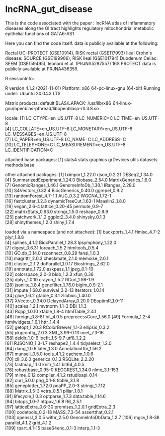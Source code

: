 # lncRNA_gut_disease

This is the code associated with the paper : 
lncRNA atlas of inflammatory diseases along the GI tract highlights regulatory mitochondrial metabolic epithelial functions of GATA6-AS1  

Here you can find the code itself. data is publicly available at the following:


Rectal UC: PROTECT (GSE10914), RISK rectal (GSE117993)
Ileal Crohn's disease: SOURCE (GSE199906), RISK ileal (GSE101794)
Duodenum Celiac: SEEM (GSE159495), leonard et al. (PRJNA5287557)
16S PROTECT data is publicly available at PRJNA436359.


R sessionInfo:

R version 4.1.2 (2021-11-01)
Platform: x86_64-pc-linux-gnu (64-bit)
Running under: Ubuntu 20.04.3 LTS

Matrix products: default
BLAS/LAPACK: /usr/lib/x86_64-linux-gnu/openblas-pthread/libopenblasp-r0.3.8.so

locale:
 [1] LC_CTYPE=en_US.UTF-8       LC_NUMERIC=C               LC_TIME=en_US.UTF-8       
 [4] LC_COLLATE=en_US.UTF-8     LC_MONETARY=en_US.UTF-8    LC_MESSAGES=en_US.UTF-8   
 [7] LC_PAPER=en_US.UTF-8       LC_NAME=C                  LC_ADDRESS=C              
[10] LC_TELEPHONE=C             LC_MEASUREMENT=en_US.UTF-8 LC_IDENTIFICATION=C       

attached base packages:
[1] stats4    stats     graphics  grDevices utils     datasets  methods   base     

other attached packages:
 [1] tximport_1.22.0             rjson_0.2.21                DESeq2_1.34.0              
 [4] SummarizedExperiment_1.24.0 Biobase_2.54.0              MatrixGenerics_1.6.0       
 [7] GenomicRanges_1.46.1        GenomeInfoDb_1.30.1         IRanges_2.28.0             
[10] S4Vectors_0.32.4            BiocGenerics_0.40.0         ggrepel_0.9.2              
[13] randomForest_4.7-1.1        AUC_0.3.2                   WGCNA_1.72-1               
[16] fastcluster_1.2.3           dynamicTreeCut_1.63-1       Maaslin2_1.8.0             
[19] vegan_2.6-4                 lattice_0.20-45             permute_0.9-7              
[22] matrixStats_0.63.0          stringr_1.5.0               reshape_0.8.9              
[25] patchwork_1.1.2             ggplot2_3.4.0               shinysky_0.1.3             
[28] shinythemes_1.2.0           shiny_1.7.4                

loaded via a namespace (and not attached):
  [1] backports_1.4.1        Hmisc_4.7-2            plyr_1.8.8            
  [4] splines_4.1.2          BiocParallel_1.28.3    lpsymphony_1.22.0     
  [7] digest_0.6.31          foreach_1.5.2          htmltools_0.5.4       
 [10] GO.db_3.14.0           rsconnect_0.8.29       fansi_1.0.3           
 [13] magrittr_2.0.3         checkmate_2.1.0        memoise_2.0.1         
 [16] cluster_2.1.2          doParallel_1.0.17      Biostrings_2.62.0     
 [19] annotate_1.72.0        askpass_1.1            jpeg_0.1-10           
 [22] colorspace_2.0-3       blob_1.2.3             xfun_0.36             
 [25] dplyr_1.0.10           crayon_1.5.2           RCurl_1.98-1.9        
 [28] jsonlite_1.8.4         genefilter_1.76.0      biglm_0.9-2.1         
 [31] impute_1.68.0          survival_3.2-13        iterators_1.0.14      
 [34] glue_1.6.2             gtable_0.3.1           zlibbioc_1.40.0       
 [37] XVector_0.34.0         DelayedArray_0.20.0    DEoptimR_1.0-11       
 [40] scales_1.2.1           mvtnorm_1.1-3          DBI_1.1.3             
 [43] Rcpp_1.0.10            xtable_1.8-4           htmlTable_2.4.1       
 [46] foreign_0.8-81         bit_4.0.5              preprocessCore_1.56.0 
 [49] Formula_1.2-4          htmlwidgets_1.6.1      httr_1.4.4            
 [52] getopt_1.20.3          RColorBrewer_1.1-3     ellipsis_0.3.2        
 [55] pkgconfig_2.0.3        XML_3.99-0.13          nnet_7.3-16           
 [58] deldir_1.0-6           locfit_1.5-9.7         utf8_1.2.2            
 [61] RJSONIO_1.3-1.7        reshape2_1.4.4         tidyselect_1.2.0      
 [64] rlang_1.0.6            later_1.3.0            AnnotationDbi_1.56.2  
 [67] munsell_0.5.0          tools_4.1.2            cachem_1.0.6          
 [70] cli_3.6.0              generics_0.1.3         RSQLite_2.2.20        
 [73] fastmap_1.1.0          knitr_1.41             bit64_4.0.5           
 [76] robustbase_0.95-0      KEGGREST_1.34.0        nlme_3.1-153          
 [79] mime_0.12              compiler_4.1.2         rstudioapi_0.14       
 [82] curl_5.0.0             png_0.1-8              tibble_3.1.8          
 [85] geneplotter_1.72.0     pcaPP_2.0-3            stringi_1.7.12        
 [88] Matrix_1.5-3           vctrs_0.5.1            pillar_1.8.1          
 [91] lifecycle_1.0.3        optparse_1.7.3         data.table_1.14.6     
 [94] bitops_1.0-7           httpuv_1.6.8           R6_2.5.1              
 [97] latticeExtra_0.6-30    promises_1.2.0.1       gridExtra_2.3         
[100] codetools_0.2-18       MASS_7.3-54            assertthat_0.2.1      
[103] openssl_2.0.5          withr_2.5.0            GenomeInfoDbData_1.2.7
[106] mgcv_1.8-38            parallel_4.1.2         grid_4.1.2            
[109] rpart_4.1-15           base64enc_0.1-3        interp_1.1-3 

